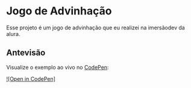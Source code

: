 # Jogo de Advinhação

Esse projeto é um jogo de advinhação que eu realizei na imersãodev da alura. 

## Antevisão

Visualize o exemplo ao vivo no [CodePen](https://codepen.io/trending):

[![Open in CodePen]](https://codepen.io/gabomoreira/pen/JjJOJGV)
